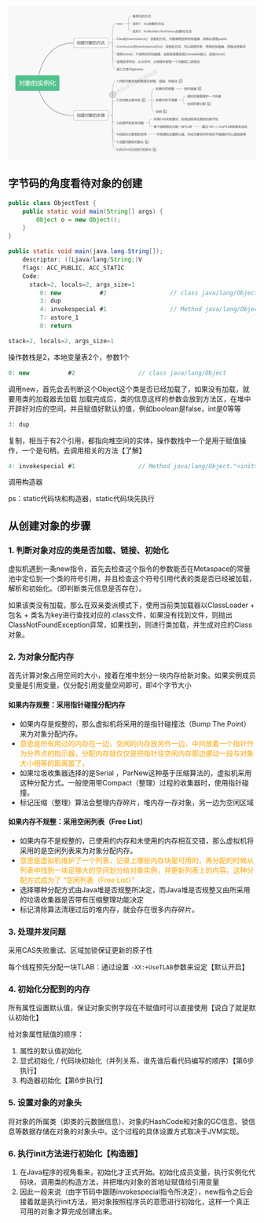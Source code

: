 ![第10章_对象的实例化](image/Untitled/%E7%AC%AC10%E7%AB%A0_%E5%AF%B9%E8%B1%A1%E7%9A%84%E5%AE%9E%E4%BE%8B%E5%8C%96.jpg)



## 字节码的角度看待对象的创建

```java
public class ObjectTest {
    public static void main(String[] args) {
        Object o = new Object();
    }
}
```

```java
public static void main(java.lang.String[]);
    descriptor: ([Ljava/lang/String;)V
    flags: ACC_PUBLIC, ACC_STATIC
    Code:
      stack=2, locals=2, args_size=1
         0: new           #2                  // class java/lang/Object
         3: dup
         4: invokespecial #1                  // Method java/lang/Object."<init>":()V
         7: astore_1
         8: return
```



```java
stack=2, locals=2, args_size=1
```

操作数栈是2，本地变量表2个，参数1个



```java
0: new           #2                  // class java/lang/Object
```

调用new，首先会去判断这个Object这个类是否已经加载了，如果没有加载，就要用类的加载器去加载
加载完成后，类的信息这样的参数会放到方法区，在堆中开辟好对应的空间，并且赋值好默认的值，例如boolean是false，int是0等等



```java
3: dup
```

复制，相当于有2个引用，都指向堆空间的实体，操作数栈中一个是用于赋值操作，一个是句柄，去调用相关的方法【了解】



```java
4: invokespecial #1                  // Method java/lang/Object."<init>":()V
```

调用构造器



ps：static代码块和构造器，static代码块先执行



## 从创建对象的步骤

### 1. 判断对象对应的类是否加载、链接、初始化

虚拟机遇到一条new指令，首先去检查这个指令的参数能否在Metaspace的常量池中定位到一个类的符号引用，并且检查这个符号引用代表的类是否已经被加载，解析和初始化。（即判断类元信息是否存在）。

如果该类没有加载，那么在双亲委派模式下，使用当前类加载器以ClassLoader + 包名 + 类名为key进行查找对应的.class文件，如果没有找到文件，则抛出ClassNotFoundException异常，如果找到，则进行类加载，并生成对应的Class对象。



### 2. 为对象分配内存

首先计算对象占用空间的大小，接着在堆中划分一块内存给新对象。如果实例成员变量是引用变量，仅分配引用变量空间即可，即4个字节大小

#### 如果内存规整：采用指针碰撞分配内存

- 如果内存是规整的，那么虚拟机将采用的是指针碰撞法（Bump The Point）来为对象分配内存。
- <font color="orange">意思是所有用过的内存在一边，空闲的内存放另外一边，中间放着一个指针作为分界点的指示器，分配内存就仅仅是把指针往空闲内存那边挪动一段与对象大小相等的距离罢了。</font>
- 如果垃圾收集器选择的是Serial ，ParNew这种基于压缩算法的，虚拟机采用这种分配方式。一般使用带Compact（整理）过程的收集器时，使用指针碰撞。
- 标记压缩（整理）算法会整理内存碎片，堆内存一存对象，另一边为空闲区域

#### 如果内存不规整：采用空闲列表（Free List）

- 如果内存不是规整的，已使用的内存和未使用的内存相互交错，那么虚拟机将采用的是空闲列表来为对象分配内存。
- <font color="orange">意思是虚拟机维护了一个列表，记录上哪些内存块是可用的，再分配的时候从列表中找到一块足够大的空间划分给对象实例，并更新列表上的内容。这种分配方式成为了 “空闲列表（Free List）”</font>
- 选择哪种分配方式由Java堆是否规整所决定，而Java堆是否规整又由所采用的垃圾收集器是否带有压缩整理功能决定
- 标记清除算法清理过后的堆内存，就会存在很多内存碎片。



### 3. 处理并发问题

采用CAS失败重试、区域加锁保证更新的原子性

每个线程预先分配一块TLAB：通过设置 `-XX:+UseTLAB`参数来设定【默认开启】



### 4. 初始化分配到的内存

所有属性设置默认值，保证对象实例字段在不赋值时可以直接使用【说白了就是默认初始化】

给对象属性赋值的顺序：

1. 属性的默认值初始化
2. 显式初始化 / 代码块初始化（并列关系，谁先谁后看代码编写的顺序）【第6步执行】
3. 构造器初始化【第6步执行】



### 5. 设置对象的对象头

将对象的所属类（即类的元数据信息）、对象的HashCode和对象的GC信息、锁信息等数据存储在对象的对象头中。这个过程的具体设置方式取决于JVM实现。



### 6. 执行init方法进行初始化【构造器】

1. 在Java程序的视角看来，初始化才正式开始。初始化成员变量，执行实例化代码块，调用类的构造方法，并把堆内对象的首地址赋值给引用变量
2. 因此一般来说（由字节码中跟随invokespecial指令所决定），new指令之后会接着就是执行init方法，把对象按照程序员的意愿进行初始化，这样一个真正可用的对象才算完成创建出来。
